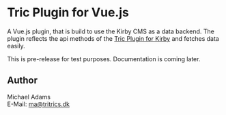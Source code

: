 # Tric Plugin for Vue.js

A Vue.js plugin, that is build to use the Kirby CMS as a data backend. The plugin reflects the api methods of the [Tric Plugin for Kirby](https://github.com/tritrics/tric-kirby) and fetches data easily.

This is pre-release for test purposes. Documentation is coming later.

## Author

Michael Adams  
E-Mail: [ma@tritrics.dk](mailto:ma@tritrics.dk)